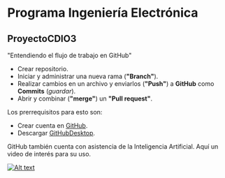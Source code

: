 # Programa Ingeniería Electrónica
## ProyectoCDIO3
"Entendiendo el flujo de trabajo en GitHub"
* Crear repositorio.
* Iniciar y administrar una nueva rama (**"Branch"**).
* Realizar cambios en un archivo y enviarlos (**"Push"**) a **GitHub** como **Commits** (_guardar_).
* Abrir y combinar (**"merge"**) un **"Pull request"**.

Los prerrequisitos para esto son:
* Crear cuenta en [GitHub](www.github.com/login).
* Descargar [GitHubDesktop](https://desktop.github.com/).

GitHub también cuenta con asistencia de la Inteligencia Artificial. Aquí un video de interés para su uso.

[![Alt text](https://img.youtube.com/vi/vUX5u_4B2AM/0.jpg)](https://www.youtube.com/watch?v=vUX5u_4B2AM)



